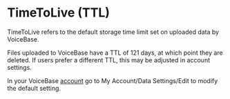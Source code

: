 # TimeToLive (TTL)

TimeToLive refers to the default storage time limit set on uploaded data by VoiceBase.

Files uploaded to VoiceBase have a TTL of 121 days, at which point they are deleted. If users prefer a different TTL, this may be adjusted in account settings.

In your VoiceBase [account](https://app.voicebase.com) go to My Account/Data Settings/Edit to modify the default setting.


